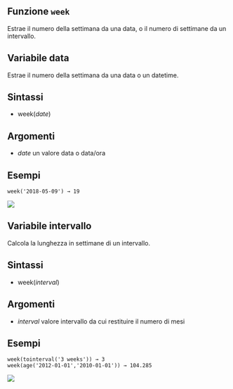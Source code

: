 ## Funzione `week`

Estrae il numero della settimana da una data, o il numero di settimane da un intervallo.

## Variabile data

Estrae il numero della settimana da una data o un datetime.

## Sintassi

* week(_date_)

## Argomenti

* _date_ un valore data o data/ora

## Esempi
```
week('2018-05-09') → 19
```

![](/img/data_e_ora/week1.png)

## Variabile intervallo

Calcola la lunghezza in settimane di un intervallo.

## Sintassi

* week(_interval_)

## Argomenti

* _interval_ valore intervallo da cui restituire il numero di mesi

## Esempi
```
week(tointerval('3 weeks')) → 3
week(age('2012-01-01','2010-01-01')) → 104.285
```

![](/img/data_e_ora/week2.png)